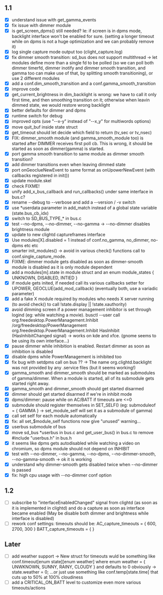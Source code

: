## 1.1
- [x] understand issue with get_gamma_events
- [x] fix issue with dimmer module
- [x] is get_screen_dpms() still needed? Ie: if screen is in dpms mode, backlight interface won't be enabled for sure. (setting a longer timeout while on dpms is not a huge optimization and we can probably remove it)
- [x] log single capture mode output too (clight_capture.log)
- [x] fix dimmer smooth transition: sd_bus does not support multithread -> let modules define more than a single fd to be polled (so we can poll both dimmer timerfd, dimmer inotify and dimmer smooth transition, and gamma too can make use of that, by splitting smooth transitioning), or use 2 different modules
- [x] add a conf.dim_smooth_transition and a conf.gamma_smooth_transition
- [x] improve code
- [x] get_current_brightness in dim_backlight is wrong: we have to call it only first time, and then smoothing transition on it; otherwise when leavin dimmed state, we would restore wrong backlight
- [x] better defaults for dimmer and dpms
- [x] runtime switch for debug
- [x] improved opts (use "--x-y" instead of "--x_y" for multiwords options)
- [x] move quit_buf inside state struct
- [x] get_timeout should let decide which field to return (tv_sec or tv_nsec)
- [x] FIX: dimmer_smooth module (and gamma_smooth_module too) is started after DIMMER receives first poll cb. This is wrong, it should be started as soon as dimmer(gamma) is started.
- [x] port gamma smooth transition to same module as dimmer smooth transition?
- [x] add dimmer transitions even when leaving dimmed state
- [x] port onGeoclueNewEvent to same format as onUpowerNewEvent (with callbacks registered in init())
- [x] update module.skel
- [x] check FIXME!
- [x] unify add_x_bus_callback and run_callbacks() under same interface in bus.c?
- [x] rename --debug to --verbose and add a --version / -v switch
- [x] use *userdata parameter in add_match instead of a global state variable (state.bus_cb_idx)
- [x] switch to SD_BUS_TYPE_* in bus.c
- [x] test --no-dpms, --no-dimmer, --no-gamma -> --no-dimmer disables brightness module
- [x] update to new clightd captureframes interface
- [x] Use modules[X].disabled = 1 instead of conf.no_gamma, no_dimmer, no-dpms etc etc
- [x] smarter init_modules() -> avoid in various check() functions call to conf.single_capture_mode.
- [x] FIXME: dimmer module gets disabled as soon as dimmer-smooth module is disabled as it is only module dependent
- [x] add a modules[m].state in module struct and an enum module_states { UNKNOWN, DISABLED, INTIED }
- [x] if module gets inited, if needed call its various callbacks setter for UPOWER, GEOCLUE(add_mod_callback) (eventually both, use a variadic parameter)
- [x] add a fake X module required by modules who needs X server running (to avoid check() to call !state.display || !state.xauthority)
- [x] avoid dimming screen if a power management inhibitor is set through logind (eg: while watching a movie). busctl --user call org.freedesktop.PowerManagement.Inhibit /org/freedesktop/PowerManagement org.freedesktop.PowerManagement.Inhibit HasInhibit (HasInhibitChanged signal) -> works on kde and xfce. (gnome seems to be using its own interface...)
- [x] pause dimmer while inhibition is enabled. Restart dimmer as soon as inhibition is disabled
- [x] disable dpms while PowerManagement is inhibited too
- [x] fix bug with setdpms call on bus ?? -> The name org.clightd.backlight was not provided by any .service files (but it seems working!)
- [x] gamma_smooth and dimmer_smooth should be marked as submodules of gamma/dimmer. When a module is started, all of its submodule gets started right away.
- [x] gamma_smooth and dimmer_smooth should get started disarmed
- [x] dimmer should get started disarmed if we're in inhibit mode
- [x] dpms/dimmer: pause while on AC/BATT if timeouts are <=0
- [x] submodule should register themselves in SET_SELF() (eg: submoduleof = { GAMMA } -> set_module_self will set it as a submodule of gamma)
- [x] call set self for each module automatically
- [x] fix: all set_$module_self functions now give "unused" warning...
- [x] userbus submodule of bus
- [x] move sd_bus *userbus in bus.c and get_user_bus() in bus.c to remove #include "userbus.h" in bus.h
- [x] it seems like dpms gets autodisabled while watching a video on chromium, so dpms module should not depend on INHIBIT
- [x] test with --no-dimmer, --no-gamma, --no-dpms, --no-dimmer-smooth, --no-gamma-smooth -> ok it is working
- [x] understand why dimmer-smooth gets disabled twice when --no-dimmer is passed
- [x] fix: high cpu usage with --no-dimmer conf option

## 1.2
- [ ] subscribe to "interfaceEnabledChanged" signal from clightd (as soon as it is implemented in clightd) and do a capture as soon as interface became enabled (May be disable both dimmer and brightness while interface is disabled)
- [ ] rework conf settings: timeouts should be: AC_capture_timeouts = { 600, 2700, 300 } BATT_capture_timeouts = {  } 

## Later
- [ ] add weather support -> New struct for timeouts wuld be something like conf.timeout[enum state][enum weather] where enum weather = { UNWKNOWN, SUNNY, RAINY, CLOUDY } and defaults to 0 obviously -> state.weather = 0; ...or just use something like conf.temp[state.time] that cuts up to 50% at 100% cloudiness
- [ ] add a CRITICAL_ON_BATT level to customize even more various timeouts/actions
